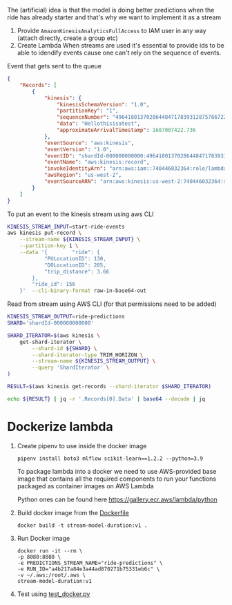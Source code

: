 The (artificial) idea is that the model is doing better predictions when the ride has already starter and that's why we want to implement it as a stream

1. Provide `AmazonKinesisAnalyticsFullAccess` to IAM user in any way (attach directly, create a group etc)
1. Create Lambda
When streams are used it's essential to provide ids to be able to idendify events cause one can't rely on the sequence of events.


Event that gets sent to the queue

```json
{
    "Records": [
        {
            "kinesis": {
                "kinesisSchemaVersion": "1.0",
                "partitionKey": "1",
                "sequenceNumber": "49641801370286448471783931287578672283018518126072430594",
                "data": "Hellothisisatest",
                "approximateArrivalTimestamp": 1687007422.736
            },
            "eventSource": "aws:kinesis",
            "eventVersion": "1.0",
            "eventID": "shardId-000000000000:49641801370286448471783931287578672283018518126072430594",
            "eventName": "aws:kinesis:record",
            "invokeIdentityArn": "arn:aws:iam::740446032364:role/lambda-kinesis-role",
            "awsRegion": "us-west-2",
            "eventSourceARN": "arn:aws:kinesis:us-west-2:740446032364:stream/start-ride-events"
        }
    ]
}
```

To put an event to the kinesis stream using aws CLI

```bash
KINESIS_STREAM_INPUT=start-ride-events
aws kinesis put-record \
    --stream-name ${KINESIS_STREAM_INPUT} \
    --partition-key 1 \
    --data '{        "ride": {
            "PULocationID": 130,
            "DOLocationID": 205,
            "trip_distance": 3.66
        },
        "ride_id": 156
    }'  --cli-binary-format raw-in-base64-out
```

Read from stream using AWS CLI
(for that permissions need to be added)

```bash
KINESIS_STREAM_OUTPUT=ride-predictions
SHARD='shardId-000000000000'

SHARD_ITERATOR=$(aws kinesis \
    get-shard-iterator \
        --shard-id ${SHARD} \
        --shard-iterator-type TRIM_HORIZON \
        --stream-name ${KINESIS_STREAM_OUTPUT} \
        --query 'ShardIterator' \
)

RESULT=$(aws kinesis get-records --shard-iterator $SHARD_ITERATOR)

echo ${RESULT} | jq -r '.Records[0].Data' | base64 --decode | jq
```

# Dockerize lambda

1. Create pipenv to use inside the docker image
    ```shell
    pipenv install boto3 mlflow scikit-learn==1.2.2 --python=3.9
    ```

    To package lambda into a docker we need to use AWS-provided base image that contains all the required components to run your functions packaged as container images on AWS Lambda

    Python ones can be found here
    https://gallery.ecr.aws/lambda/python


1. Build docker image from the [Dockerfile](Dockerfile)
    ```shell
    docker build -t stream-model-duration:v1 .
    ```

1. Run Docker image
    ```shell
    docker run -it --rm \
    -p 8080:8080 \
    -e PREDICTIONS_STREAM_NAME="ride-predictions" \
    -e RUN_ID="a4b217a84e3a44ad870271b75331eb6c" \
    -v ~/.aws:/root/.aws \
    stream-model-duration:v1
    ```

1. Test using [test_docker.py](test_docker.py)